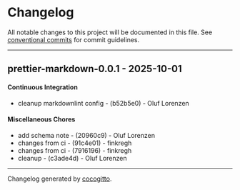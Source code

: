 # Changelog
All notable changes to this project will be documented in this file. See [conventional commits](https://www.conventionalcommits.org/) for commit guidelines.

- - -
## prettier-markdown-0.0.1 - 2025-10-01
#### Continuous Integration
- cleanup markdownlint config - (b52b5e0) - Oluf Lorenzen
#### Miscellaneous Chores
- add schema note - (20960c9) - Oluf Lorenzen
- changes from ci - (91c4e01) - finkregh
- changes from ci - (7916196) - finkregh
- cleanup - (c3ade4d) - Oluf Lorenzen

- - -

Changelog generated by [cocogitto](https://github.com/cocogitto/cocogitto).